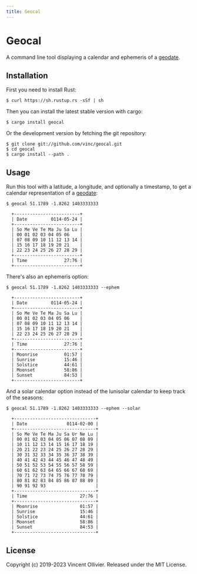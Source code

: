 ```yaml
---
title: Geocal
---
```

Geocal
======

A command line tool displaying a calendar and ephemeris of a [geodate](https://geodate.org).


Installation
------------

First you need to install Rust:

    $ curl https://sh.rustup.rs -sSf | sh

Then you can install the latest stable version with cargo:

    $ cargo install geocal

Or the development version by fetching the git repository:

    $ git clone git://github.com/vinc/geocal.git
    $ cd geocal
    $ cargo install --path .


Usage
-----

Run this tool with a latitude, a longitude, and optionally a timestamp,
to get a calendar representation of a [geodate](https://geodate.org):

    $ geocal 51.1789 -1.8262 1403333333

      +-------------------------+
      | Date         0114-05-24 |
      +-------------------------+
      | So Me Ve Te Ma Ju Sa Lu |
      | 00 01 02 03 04 05 06    |
      | 07 08 09 10 11 12 13 14 |
      | 15 16 17 18 19 20 21    |
      | 22 23 24 25 26 27 28 29 |
      +-------------------------+
      | Time              27:76 |
      +-------------------------+

There's also an ephemeris option:

    $ geocal 51.1789 -1.8262 1403333333 --ephem

      +-------------------------+
      | Date         0114-05-24 |
      +-------------------------+
      | So Me Ve Te Ma Ju Sa Lu |
      | 00 01 02 03 04 05 06    |
      | 07 08 09 10 11 12 13 14 |
      | 15 16 17 18 19 20 21    |
      | 22 23 24 25 26 27 28 29 |
      +-------------------------+
      | Time              27:76 |
      +-------------------------+
      | Moonrise          01:57 |
      | Sunrise           15:46 |
      | Solstice          44:61 |
      | Moonset           58:86 |
      | Sunset            84:53 |
      +-------------------------+

And a solar calendar option instead of the lunisolar calendar to keep track of
the seasons:

    $ geocal 51.1789 -1.8262 1403333333 --ephem --solar

      +-------------------------------+
      | Date               0114-02-00 |
      +-------------------------------+
      | So Me Ve Te Ma Ju Sa Ur Ne Lu |
      | 00 01 02 03 04 05 06 07 08 09 |
      | 10 11 12 13 14 15 16 17 18 19 |
      | 20 21 22 23 24 25 26 27 28 29 |
      | 30 31 32 33 34 35 36 37 38 39 |
      | 40 41 42 43 44 45 46 47 48 49 |
      | 50 51 52 53 54 55 56 57 58 59 |
      | 60 61 62 63 64 65 66 67 68 69 |
      | 70 71 72 73 74 75 76 77 78 79 |
      | 80 81 82 83 84 85 86 87 88 89 |
      | 90 91 92 93                   |
      +-------------------------------+
      | Time                    27:76 |
      +-------------------------------+
      | Moonrise                01:57 |
      | Sunrise                 15:46 |
      | Solstice                44:61 |
      | Moonset                 58:86 |
      | Sunset                  84:53 |
      +-------------------------------+

License
-------

Copyright (c) 2019-2023 Vincent Ollivier. Released under the MIT License.
